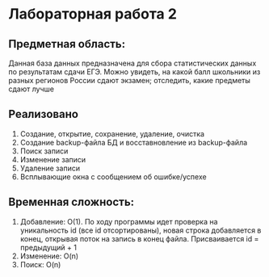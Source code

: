 # Лабораторная работа 2

## Предметная область:

Данная база данных предназначена для сбора статистических данных по результатам сдачи ЕГЭ. Можно увидеть, на какой балл школьники из разных регионов России сдают экзамен; отследить, какие предметы сдают лучше

## Реализовано

1)	Создание, открытие, сохранение, удаление, очистка
2)	Создание backup-файла БД и восставновление из backup-файла
3)	Поиск записи
4)	Изменение записи
5)	Удаление записи
6)	Всплывающие окна с сообщением об ошибке/успехе

## Временная сложность:

1)	Добавление: O(1). По ходу программы идет проверка на уникальность id (все id отсортированы), новая строка добавляется в конец, открывая поток на запись в конец файла. Присваивается id = предыдущий + 1
2)	Изменение: O(n)
3)	Поиск: O(n)
